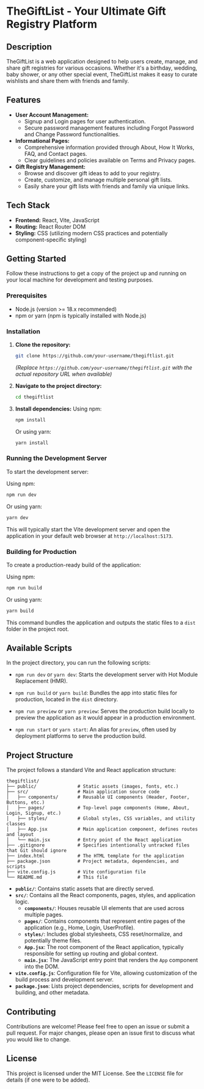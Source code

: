 # TheGiftList - Your Ultimate Gift Registry Platform

## Description

TheGiftList is a web application designed to help users create, manage, and share gift registries for various occasions. Whether it's a birthday, wedding, baby shower, or any other special event, TheGiftList makes it easy to curate wishlists and share them with friends and family.

## Features

*   **User Account Management:**
    *   Signup and Login pages for user authentication.
    *   Secure password management features including Forgot Password and Change Password functionalities.
*   **Informational Pages:**
    *   Comprehensive information provided through About, How It Works, FAQ, and Contact pages.
    *   Clear guidelines and policies available on Terms and Privacy pages.
*   **Gift Registry Management:**
    *   Browse and discover gift ideas to add to your registry.
    *   Create, customize, and manage multiple personal gift lists.
    *   Easily share your gift lists with friends and family via unique links.

## Tech Stack

*   **Frontend:** React, Vite, JavaScript
*   **Routing:** React Router DOM
*   **Styling:** CSS (utilizing modern CSS practices and potentially component-specific styling)

## Getting Started

Follow these instructions to get a copy of the project up and running on your local machine for development and testing purposes.

### Prerequisites

*   Node.js (version >= 18.x recommended)
*   npm or yarn (npm is typically installed with Node.js)

### Installation

1.  **Clone the repository:**
    ```bash
    git clone https://github.com/your-username/thegiftlist.git
    ```
    *(Replace `https://github.com/your-username/thegiftlist.git` with the actual repository URL when available)*

2.  **Navigate to the project directory:**
    ```bash
    cd thegiftlist
    ```

3.  **Install dependencies:**
    Using npm:
    ```bash
    npm install
    ```
    Or using yarn:
    ```bash
    yarn install
    ```

### Running the Development Server

To start the development server:

Using npm:
```bash
npm run dev
```
Or using yarn:
```bash
yarn dev
```
This will typically start the Vite development server and open the application in your default web browser at `http://localhost:5173`.

### Building for Production

To create a production-ready build of the application:

Using npm:
```bash
npm run build
```
Or using yarn:
```bash
yarn build
```
This command bundles the application and outputs the static files to a `dist` folder in the project root.

## Available Scripts

In the project directory, you can run the following scripts:

*   `npm run dev` or `yarn dev`:
    Starts the development server with Hot Module Replacement (HMR).

*   `npm run build` or `yarn build`:
    Bundles the app into static files for production, located in the `dist` directory.

*   `npm run preview` or `yarn preview`:
    Serves the production build locally to preview the application as it would appear in a production environment.

*   `npm run start` or `yarn start`:
    An alias for `preview`, often used by deployment platforms to serve the production build.

## Project Structure

The project follows a standard Vite and React application structure:

```
thegiftlist/
├── public/               # Static assets (images, fonts, etc.)
├── src/                  # Main application source code
│   ├── components/       # Reusable UI components (Header, Footer, Buttons, etc.)
│   ├── pages/            # Top-level page components (Home, About, Login, Signup, etc.)
│   ├── styles/           # Global styles, CSS variables, and utility classes
│   ├── App.jsx           # Main application component, defines routes and layout
│   └── main.jsx          # Entry point of the React application
├── .gitignore            # Specifies intentionally untracked files that Git should ignore
├── index.html            # The HTML template for the application
├── package.json          # Project metadata, dependencies, and scripts
├── vite.config.js        # Vite configuration file
└── README.md             # This file
```

*   **`public/`**: Contains static assets that are directly served.
*   **`src/`**: Contains all the React components, pages, styles, and application logic.
    *   **`components/`**: Houses reusable UI elements that are used across multiple pages.
    *   **`pages/`**: Contains components that represent entire pages of the application (e.g., Home, Login, UserProfile).
    *   **`styles/`**: Includes global stylesheets, CSS reset/normalize, and potentially theme files.
    *   **`App.jsx`**: The root component of the React application, typically responsible for setting up routing and global context.
    *   **`main.jsx`**: The JavaScript entry point that renders the `App` component into the DOM.
*   **`vite.config.js`**: Configuration file for Vite, allowing customization of the build process and development server.
*   **`package.json`**: Lists project dependencies, scripts for development and building, and other metadata.

## Contributing

Contributions are welcome! Please feel free to open an issue or submit a pull request. For major changes, please open an issue first to discuss what you would like to change.

## License

This project is licensed under the MIT License. See the `LICENSE` file for details (if one were to be added).
